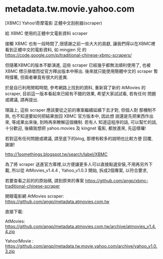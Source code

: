 metadata.tw.movie.yahoo.com
========================

[XBMC] Yahoo!奇摩電影 正體中文刮削器(scraper) 

給 XBMC 使用的正體中文電影資料 scraper

接觸 XBMC 也有一段時間了,很感謝之前一些大大的貢獻, 讓我們得以在XBMC裡 
看到正體中文的電影資料, 如 mingjen 兄 的 
https://code.google.com/p/traditional-chinese-xbmc-scrapers/

但隨著XBMC的版本不斷演進, 這些 scraper 已經幾乎都無法順利使用了, 也被 
XBMC 標示損壞而從官方釋出版本中移出. 後來就只能使用簡體中文的 scraper 
暫時撐著, 但兩者畢竟有很大的差異.

於是自已利用閒暇時間, 參考網路上找到的資料, 重新寫了新的 AtMovies 的 
scraper, 目前這一版本看起來已經有不錯的效果, 希望大家試試看, 若有任何
問題或建議, 請再提出.

理論上, 這些 scraper 應該要從之前的專案繼續延續下去才對, 但個人對 
那機制不熟, 也不知道要如何把結果放回 XBMC 官方版本中, 因此想 
說還是先把東西作出來, 等成果出來後, 到時再來瞭解這個機制. 若有人 
知道這程序的話, 可以幫忙的話, 十分歡迎, 後續我想把 yahoo.movies 
及 kingnet 電影, 都放進來, 先這樣囉!

若對這有任何問題或建議, 請至底下的blog, 那裡有較多的說明也比較方便 
回覆, 謝謝! 

http://1somethings.blogspot.tw/search/label/XBMC

為了將 scraper 送進官方庫裡,以方便讓更多人可以直接點選安裝,不用再另外下載, 
所以從 AtMovies_v1.4.4 , Yahoo_v1.0.3 開始, 拆成2個專案, 以符合要求, 

若要查看之前的的原始碼, 請到原來的專案 
https://github.com/angp/xbmc-traditional-chinese-scraper

開眼電影網 AtMovies scraper: https://github.com/angp/metadata.atmovies.com.tw

直接下載:

AtMovies: https://github.com/angp/metadata.atmovies.com.tw/archive/atmovies_v1.4.4.zip

Yahoo!Movie : https://github.com/angp/metadata.tw.movie.yahoo.com/archive/yahoo_v1.0.3.zip
